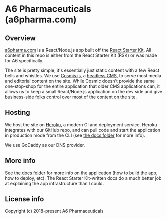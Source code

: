 # A6 Pharmaceuticals (a6pharma.com)

## Overview
[a6pharma.com](www.a6pharma.com) is a React/Node.js app built off the [React Starter Kit](https://github.com/kriasoft/react-starter-kit). All content in this repo is either from the React Starter Kit (RSK) or was made for A6 specifically.

The site is pretty simple, it's essentially just static content with a few React bells and whistles. We use [Cosmis.js](https://cosmicjs.com), a [headless CMS](https://en.wikipedia.org/wiki/Headless_content_management_system), to serve most media and editorial content on the site. While Cosmic doesn't provide the same one-stop-shop for the entire application that older CMS applications can, it allows us to keep a small React/Node.js application on the dev side and give business-side folks control over most of the content on the site.

## Hosting
We host the site on [Heroku](https://www.heroku.com/), a modern CI and deployment service. Heroku integrates with our GitHub repo, and can pull code and start the application in production mode from the CLI (see [the docs folder](./docs/README.js) for more info).

We use GoDaddy as our DNS provider.

## More info
See [the docs folder](./docs/README.js) for more info on the application (how to build the app, how to deploy, etc). The React Starter Kit-written docs do a much better job at explaining the app infrastructure than I could.

## License info

Copyright (c) 2018-present A6 Pharmaceuticals
